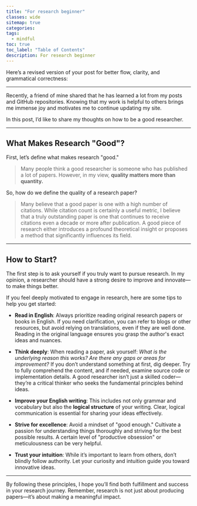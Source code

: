 ```yaml
---
title: "For research beginner"
classes: wide
sitemap: true
categories:
tags:
  - mindful
toc: true
toc_label: "Table of Contents"
description: For research beginner
---
```


Here’s a revised version of your post for better flow, clarity, and grammatical correctness:

---

Recently, a friend of mine shared that he has learned a lot from my posts and GitHub repositories. Knowing that my work is helpful to others brings me immense joy and motivates me to continue updating my site.

In this post, I’d like to share my thoughts on how to be a good researcher.

---

## What Makes Research "Good"?

First, let’s define what makes research "good."

> Many people think a good researcher is someone who has published a lot of papers. However, in my view, **quality matters more than quantity.**

So, how do we define the quality of a research paper?

> Many believe that a good paper is one with a high number of citations. While citation count is certainly a useful metric, I believe that a truly outstanding paper is one that continues to receive citations even a decade or more after publication. A good piece of research either introduces a profound theoretical insight or proposes a method that significantly influences its field.

---

## How to Start?

The first step is to ask yourself if you truly want to pursue research. In my opinion, a researcher should have a strong desire to improve and innovate—to make things better.

If you feel deeply motivated to engage in research, here are some tips to help you get started:

- **Read in English**: Always prioritize reading original research papers or books in English. If you need clarification, you can refer to blogs or other resources, but avoid relying on translations, even if they are well done. Reading in the original language ensures you grasp the author's exact ideas and nuances.

- **Think deeply**: When reading a paper, ask yourself: *What is the underlying reason this works? Are there any gaps or areas for improvement?* If you don’t understand something at first, dig deeper. Try to fully comprehend the content, and if needed, examine source code or implementation details. A good researcher isn’t just a skilled coder—they’re a critical thinker who seeks the fundamental principles behind ideas.

- **Improve your English writing**: This includes not only grammar and vocabulary but also the **logical structure** of your writing. Clear, logical communication is essential for sharing your ideas effectively.

- **Strive for excellence**: Avoid a mindset of "good enough." Cultivate a passion for understanding things thoroughly and striving for the best possible results. A certain level of "productive obsession" or meticulousness can be very helpful.

- **Trust your intuition**: While it’s important to learn from others, don’t blindly follow authority. Let your curiosity and intuition guide you toward innovative ideas.

---

By following these principles, I hope you’ll find both fulfillment and success in your research journey. Remember, research is not just about producing papers—it’s about making a meaningful impact.
